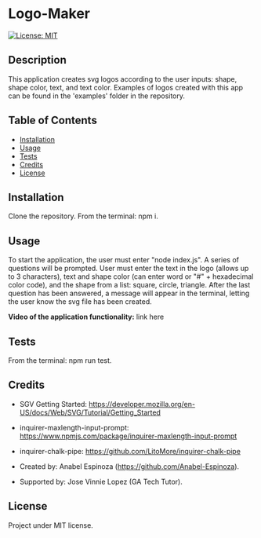 # Logo-Maker

[![License: MIT](https://img.shields.io/badge/License-MIT-yellow.svg)](https://opensource.org/licenses/MIT)


## Description

This application creates svg logos according to the user inputs: shape, shape color, text, and text color. Examples of logos created with this app can be found in the 'examples' folder in the repository.

## Table of Contents

- [Installation](#installation)
- [Usage](#usage)
- [Tests](#tests)
- [Credits](#credits)
- [License](#license)

## Installation

Clone the repository. From the terminal: npm i.

## Usage

To start the application, the user must enter "node index.js". A series of questions will be prompted. User must enter the text in the logo (allows up to 3 characters), text and shape color (can enter word or "#" + hexadecimal color code), and the shape from a list: square, circle, triangle. After the last question has been answered, a message will appear in the terminal, letting the user know the svg file has been created.

**Video of the application functionality:** link here

## Tests

From the terminal: npm run test.

## Credits

- SGV Getting Started: https://developer.mozilla.org/en-US/docs/Web/SVG/Tutorial/Getting_Started

- inquirer-maxlength-input-prompt: https://www.npmjs.com/package/inquirer-maxlength-input-prompt

- inquirer-chalk-pipe: https://github.com/LitoMore/inquirer-chalk-pipe

- Created by: Anabel Espinoza (https://github.com/Anabel-Espinoza).

- Supported by: Jose Vinnie Lopez (GA Tech Tutor). 

## License

Project under MIT license.